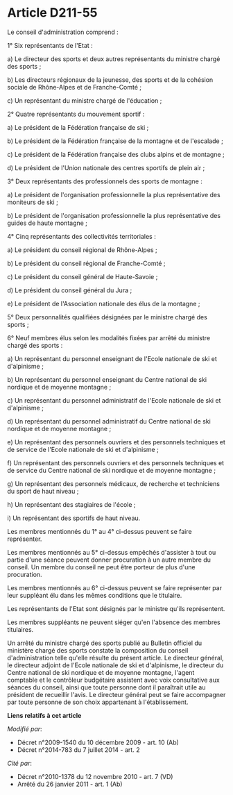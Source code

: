 # Article D211-55

Le conseil d'administration comprend : 

1° Six représentants de l'Etat : 

a) Le directeur des sports et deux autres représentants du ministre chargé des sports ; 

b) Les directeurs régionaux de la jeunesse, des sports et de la cohésion sociale de Rhône-Alpes et de Franche-Comté ; 

c) Un représentant du ministre chargé de l'éducation ; 

2° Quatre représentants du mouvement sportif : 

a) Le président de la Fédération française de ski ; 

b) Le président de la Fédération française de la montagne et de l'escalade ; 

c) Le président de la Fédération française des clubs alpins et de montagne ; 

d) Le président de l'Union nationale des centres sportifs de plein air ; 

3° Deux représentants des professionnels des sports de montagne : 

a) Le président de l'organisation professionnelle la plus représentative des moniteurs de ski ; 

b) Le président de l'organisation professionnelle la plus représentative des guides de haute montagne ; 

4° Cinq représentants des collectivités territoriales : 

a) Le président du conseil régional de Rhône-Alpes ; 

b) Le président du conseil régional de Franche-Comté ; 

c) Le président du conseil général de Haute-Savoie ; 

d) Le président du conseil général du Jura ; 

e) Le président de l'Association nationale des élus de la montagne ; 

5° Deux personnalités qualifiées désignées par le ministre chargé des sports ; 

6° Neuf membres élus selon les modalités fixées par arrêté du ministre chargé des sports : 

a) Un représentant du personnel enseignant de l'Ecole nationale de ski et d'alpinisme ; 

b) Un représentant du personnel enseignant du Centre national de ski nordique et de moyenne montagne ; 

c) Un représentant du personnel administratif de l'Ecole nationale de ski et d'alpinisme ; 

d) Un représentant du personnel administratif du Centre national de ski nordique et de moyenne montagne ; 

e) Un représentant des personnels ouvriers et des personnels techniques et de service de l'Ecole nationale de ski et
d'alpinisme ; 

f) Un représentant des personnels ouvriers et des personnels techniques et de service du Centre national de ski nordique et
de moyenne montagne ; 

g) Un représentant des personnels médicaux, de recherche et techniciens du sport de haut niveau ; 

h) Un représentant des stagiaires de l'école ; 

i) Un représentant des sportifs de haut niveau. 

Les membres mentionnés du 1° au 4° ci-dessus peuvent se faire représenter. 

Les membres mentionnés au 5° ci-dessus empêchés d'assister à tout ou partie d'une séance peuvent donner procuration à un
autre membre du conseil. Un membre du conseil ne peut être porteur de plus d'une procuration. 

Les membres mentionnés au 6° ci-dessus peuvent se faire représenter par leur suppléant élu dans les mêmes conditions que le
titulaire. 

Les représentants de l'Etat sont désignés par le ministre qu'ils représentent. 

Les membres suppléants ne peuvent siéger qu'en l'absence des membres titulaires. 

Un arrêté du ministre chargé des sports publié au Bulletin officiel du ministère chargé des sports constate la composition du
conseil d'administration telle qu'elle résulte du présent article. Le directeur général, le directeur adjoint de l'Ecole
nationale de ski et d'alpinisme, le directeur du Centre national de ski nordique et de moyenne montagne, l'agent comptable et
le contrôleur budgétaire assistent avec voix consultative aux séances du conseil, ainsi que toute personne dont il paraîtrait
utile au président de recueillir l'avis. Le directeur général peut se faire accompagner par toute personne de son choix
appartenant à l'établissement.

**Liens relatifs à cet article**

_Modifié par_:

  - Décret n°2009-1540 du 10 décembre 2009 - art. 10 (Ab)
  - Décret n°2014-783 du 7 juillet 2014 - art. 2

_Cité par_:

  - Décret n°2010-1378 du 12 novembre 2010 - art. 7 (VD)
  - Arrêté du 26 janvier 2011 - art. 1 (Ab)

